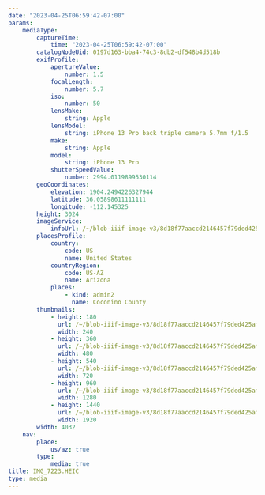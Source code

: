 ```yaml
---
date: "2023-04-25T06:59:42-07:00"
params:
    mediaType:
        captureTime:
            time: "2023-04-25T06:59:42-07:00"
        catalogNodeUid: 0197d163-bba4-74c3-8db2-df548b4d518b
        exifProfile:
            apertureValue:
                number: 1.5
            focalLength:
                number: 5.7
            iso:
                number: 50
            lensMake:
                string: Apple
            lensModel:
                string: iPhone 13 Pro back triple camera 5.7mm f/1.5
            make:
                string: Apple
            model:
                string: iPhone 13 Pro
            shutterSpeedValue:
                number: 2994.0119899530114
        geoCoordinates:
            elevation: 1904.2494226327944
            latitude: 36.05898611111111
            longitude: -112.145325
        height: 3024
        imageService:
            infoUrl: /~/blob-iiif-image-v3/8d18f77aaccd2146457f79ded425af5c3a6a8cd3a7e041446d0c2e3dbf0d7092/info.json
        placesProfile:
            country:
                code: US
                name: United States
            countryRegion:
                code: US-AZ
                name: Arizona
            places:
                - kind: admin2
                  name: Coconino County
        thumbnails:
            - height: 180
              url: /~/blob-iiif-image-v3/8d18f77aaccd2146457f79ded425af5c3a6a8cd3a7e041446d0c2e3dbf0d7092/full/240%2C180/0/default.jpg
              width: 240
            - height: 360
              url: /~/blob-iiif-image-v3/8d18f77aaccd2146457f79ded425af5c3a6a8cd3a7e041446d0c2e3dbf0d7092/full/480%2C360/0/default.jpg
              width: 480
            - height: 540
              url: /~/blob-iiif-image-v3/8d18f77aaccd2146457f79ded425af5c3a6a8cd3a7e041446d0c2e3dbf0d7092/full/720%2C540/0/default.jpg
              width: 720
            - height: 960
              url: /~/blob-iiif-image-v3/8d18f77aaccd2146457f79ded425af5c3a6a8cd3a7e041446d0c2e3dbf0d7092/full/1280%2C960/0/default.jpg
              width: 1280
            - height: 1440
              url: /~/blob-iiif-image-v3/8d18f77aaccd2146457f79ded425af5c3a6a8cd3a7e041446d0c2e3dbf0d7092/full/1920%2C1440/0/default.jpg
              width: 1920
        width: 4032
    nav:
        place:
            us/az: true
        type:
            media: true
title: IMG_7223.HEIC
type: media
---
```

